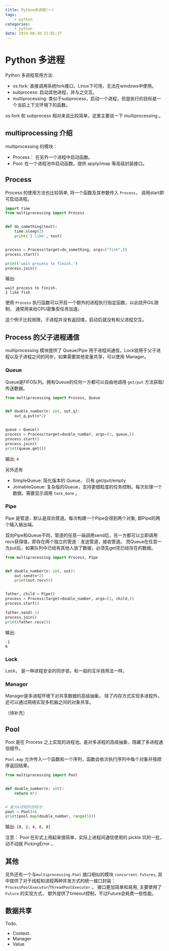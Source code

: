 ```yaml
---
title: Python多进程(一)
tags: 
    - python
categories: 
    - python
date: 2019-08-30 22:01:27
---
```


# Python 多进程

Python 多进程常用方法:

* os.fork: 直接调用系统fork接口，Linux下可用，无法在windows中使用。
* subprocess: 启动其他进程，并与之交互。
* multiprocessing: 类似于subprocess，启动一个进程，但是执行的目标是一个当前上下文环境下的函数。

<!-- more -->

os.fork 和 subprocess 相对来说比较简单，这里主要说一下 multiprocessing 。

## multiprocessing 介绍

multiprocessing 的模块：

* Process： 在另外一个进程中启动函数。
* Pool: 在一个进程池中启动函数。提供 apply/imap 等高级封装接口。

## Process

Process 的使用方法也比较简单, 将一个函数及其参数传入 `Process`，
调用start即可启动进程。

```python
import time
from multiprocessing import Process


def do_something(text):
    time.sleep(2)
    print('I like', text)


process = Process(target=do_something, args=("fish",))
process.start()

print('wait process to finish.')
process.join()
```

输出:
```plain
wait process to finish.
I like fish
```

使用 `Process` 执行函数可以开启一个额外的进程执行指定函数，以此绕开GIL限制，
通常用来给CPU密集型任务加速。

这个例子比较局限，子进程并没有返回值，启动后就没有和父进程交互。

## Process 的父子进程通信

multiprocessing 模块提供了 Queue/Pipe 用于进程间通信，Lock锁用于父子进程以及子进程之间的同步。如果需要其他变量共享，可以使用 Manager。

### Queue

Queue是FIFO队列。拥有Queue的任何一方都可以自由地调用 `get/put` 方法获取/传送数据。

```python
from multiprocessing import Process, Queue


def double_number(n: int, out_q):
    out_q.put(n*2)


queue = Queue()
process = Process(target=double_number, args=(3, queue,))
process.start()
process.join()
print(queue.get())
```

输出: `6`

另外还有

* SimpleQueue: 简化版本的 Queue， 只有 get/put/empty
* JoinableQueue: 复杂版的Queue，支持更细粒度的任务控制。每次处理一个数据，需要显示调用 `task_done` 。 

### Pipe

Pipe 是管道，默认是双向管道。每次构建一个Pipe会得到两个对象, 即Pipe的两个输入输出端。

双向Pipe和Queue不同，管道的任意一端调用send后，另一方都可以立即调用recv获得值，即存在两个独立的管道：发送管道，接收管道。
而Queue在任意一方put后，如果队列中已经有其他人放了数据，必须先get完已经存在的数据。

```python
from multiprocessing import Process, Pipe


def double_number(n: int, out):
    out.send(n*2)
    print(out.recv())


father, child = Pipe()
process = Process(target=double_number, args=(3, child,))
process.start()

father.send(-1)
process.join()
print(father.recv())
```
输出:
```text
-1
6
```

### Lock
Lock， 是一种进程安全的同步锁，和一般的互斥锁用法一样。

### Manager

Manager是多进程环境下对共享数据的高级抽象。
除了内存方式实现多进程外，还可以通过网络实现多机器之间的对象共享。

（待补充）

## Pool

Pool 是在 Process 之上实现的进程池。是对多进程的高级抽象，隐藏了多进程通信细节。

`Pool.map` 允许传入一个函数和一个序列，函数会依次执行序列中每个对象并按顺序返回结果。

```python
from multiprocessing import Pool


def double_number(n: int):
    return n*2


# 最大4进程的进程池
pool = Pool(4)
print(pool.map(double_number, range(5)))
```

输出: ```[0, 2, 4, 6, 8]```

注意： Pool 在形式上用起来很简单，实际上进程间通信使用的 pickle 坑的一批，动不动就 PickingError 。

## 其他

另外还有一个与`multiprocessing.Pool` 接口相似的模块 `concurrent.futures`, 
其中提供了对于线程和进程两种并发方式的统一接口封装：`ProcessPoolExecutor`/`ThreadPoolExecutor` 。
接口更加简单和易用, 主要使用了 `Future` 的实现方式， 额外提供了timeout控制，不过Future会耗费一些性能。

## 数据共享

Todo.
* Context.
* Manager
* Value


